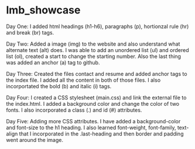 # lmb_showcase
Day One: I added html headings (h1-h6), paragraphs (p), hortionzal rule (hr) and break (br) tags.

Day Two: Added a image (img) to the website and also understand what alternate text (alt) does. I was able to add an unordered list (ul) and ordered list (ol), created a start to change the starting number. Also the last thing was added an anchor (a) tag to github. 

Day Three: Created the files contact and resume and added anchor tags to the index file. I added all the content in both of those files. I also incorportated the bold (b) and italic (i) tags.

Day Four: I created a CSS stylesheet (main.css) and link the external file to the index.html. I added a background color and change the color of two fonts. I also incorporated a class (.) and id (#) attributes.

Day Five: Adding more CSS attributes. I have added a background-color and font-size to the h1 heading. I also learned font-weight, font-family, text-align that I incorporated in the .last-heading and then border and padding went around the image.
